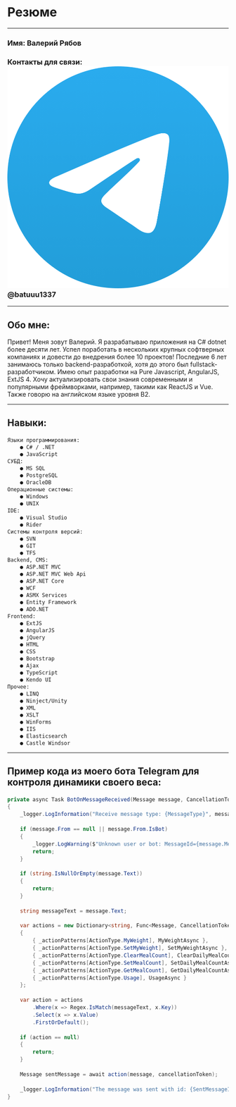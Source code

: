 # Резюме 
*********
### Имя: Валерий Рябов 
### Контакты для связи: ![tg-icon](/content/Logo.png "Telegram") @batuuu1337

*********
## Обо мне: 
Привет! Меня зовут Валерий. Я разрабатываю приложения на C# dotnet более десяти лет. Успел поработать в нескольких крупных софтверных компаниях и довести до внедрения более 10 проектов! Последние 6 лет занимаюсь только backend-разработкой, хотя до этого был fullstack-разработчиком. Имею опыт разработки на Pure Javascript, AngularJS, ExtJS 4. Хочу актуализировать свои знания современными и популярными фреймворками, например, такими как ReactJS и Vue. Также говорю на английском языке уровня B2.

*********
## Навыки: 
	Языки программирования:
		● C# / .NET
		● JavaScript
	СУБД:
		● MS SQL
		● PostgreSQL
		● OracleDB
	Операционные системы:
		● Windows
		● UNIX
	IDE:
		● Visual Studio
		● Rider
	Системы контроля версий:
		● SVN
		● GIT
		● TFS
	Backend, CMS:
		● ASP.NET MVC
		● ASP.NET MVC Web Api
		● ASP.NET Core
		● WCF
		● ASMX Services
		● Entity Framework
		● ADO.NET
	Frontend:
		● ExtJS
		● AngularJS
		● jQuery
		● HTML
		● CSS
		● Bootstrap
		● Ajax
		● TypeScript
		● Kendo UI
	Прочее:
		● LINQ
		● Ninject/Unity
		● XML
		● XSLT
		● WinForms
		● IIS
		● Elasticsearch
		● Castle Windsor
		
*********
## Пример кода из моего бота Telegram для контроля динамики своего веса:
```cs
private async Task BotOnMessageReceived(Message message, CancellationToken cancellationToken)
{
	_logger.LogInformation("Receive message type: {MessageType}", message.Type);

	if (message.From == null || message.From.IsBot)
	{
		_logger.LogWarning($"Unknown user or bot: MessageId={message.MessageId}");
		return;
	}

	if (string.IsNullOrEmpty(message.Text))
	{
		return;
	}

	string messageText = message.Text;

	var actions = new Dictionary<string, Func<Message, CancellationToken, Task<Message>>>
	{
		{ _actionPatterns[ActionType.MyWeight], MyWeightAsync },
		{ _actionPatterns[ActionType.SetMyWeight], SetMyWeightAsync },
		{ _actionPatterns[ActionType.ClearMealCount], ClearDailyMealCountAsync },
		{ _actionPatterns[ActionType.SetMealCount], SetDailyMealCountAsync },
		{ _actionPatterns[ActionType.GetMealCount], GetDailyMealCountAsync },
		{ _actionPatterns[ActionType.Usage], UsageAsync }
	};

	var action = actions
		.Where(x => Regex.IsMatch(messageText, x.Key))
		.Select(x => x.Value)
		.FirstOrDefault();

	if (action == null)
	{
		return;
	}

	Message sentMessage = await action(message, cancellationToken);

	_logger.LogInformation("The message was sent with id: {SentMessageId}", sentMessage.MessageId);
}
```